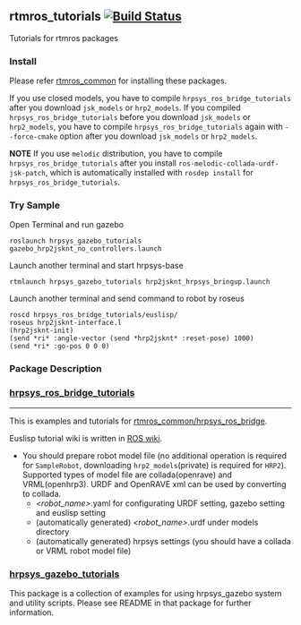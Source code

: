rtmros_tutorials  [![Build Status](https://travis-ci.org/start-jsk/rtmros_tutorials.png)](https://travis-ci.org/start-jsk/rtmros_tutorials)
--------------

Tutorials for rtmros packages

### Install

Please refer [rtmros_common] for installing these packages.

If you use closed models, you have to compile `hrpsys_ros_bridge_tutorials` after you download `jsk_models` or `hrp2_models`. If you compiled `hrpsys_ros_bridge_tutorials` before you download `jsk_models` or `hrp2_models`, you have to compile `hrpsys_ros_bridge_tutorials` again with `--force-cmake` option after you download `jsk_models` or `hrp2_models`.

**NOTE** If you use `melodic` distribution, you have to compile `hrpsys_ros_bridge_tutorials` after you install `ros-melodic-collada-urdf-jsk-patch`, which is automatically installed with `rosdep install` for `hrpsys_ros_bridge_tutorials`.

### Try Sample
Open Terminal and run gazebo

```
roslaunch hrpsys_gazebo_tutorials gazebo_hrp2jsknt_no_controllers.launch
```
Launch another terminal and start hrpsys-base
```
rtmlaunch hrpsys_gazebo_tutorials hrp2jsknt_hrpsys_bringup.launch
```
Launch another terminal and send command to robot by roseus
```
roscd hrpsys_ros_bridge_tutorials/euslisp/
roseus hrp2jsknt-interface.l
(hrp2jsknt-init)
(send *ri* :angle-vector (send *hrp2jsknt* :reset-pose) 1000)
(send *ri* :go-pos 0 0 0)
```


### Package Description

### [hrpsys_ros_bridge_tutorials]
--------------
This is examples and tutorials for [rtmros_common/hrpsys_ros_bridge](https://github.com/start-jsk/rtmros_common).

Euslisp tutorial wiki is written in [ROS wiki](http://wiki.ros.org/rtmros_common/Tutorials/WorkingWithEusLisp).

- You should prepare robot model file (no additional operation is required for `SampleRobot`, downloading `hrp2_models`(private) is required for `HRP2`). Supported types of model file are collada(openrave) and VRML(openhrp3). URDF and OpenRAVE xml can be used by converting to collada.
    - *&lt;robot_name&gt;*.yaml for configurating URDF setting, gazebo setting and euslisp setting
    - (automatically generated) *&lt;robot_name&gt;*.urdf under models directory
    - (automatically generated) hrpsys settings (you should have a collada or VRML robot model file)

### [hrpsys_gazebo_tutorials]

This package is a collection of examples for using hrpsys_gazebo system and utility scripts.
Please see README in that package for further information.

[rtmros_common]:https://github.com/start-jsk/rtmros_common
[hrpsys_gazebo_tutorials]:https://github.com/start-jsk/rtmros_tutorials/tree/master/hrpsys_gazebo_tutorials
[hrpsys_ros_bridge_tutorials]:https://github.com/start-jsk/rtmros_tutorials/tree/master/hrpsys_ros_bridge_tutorials